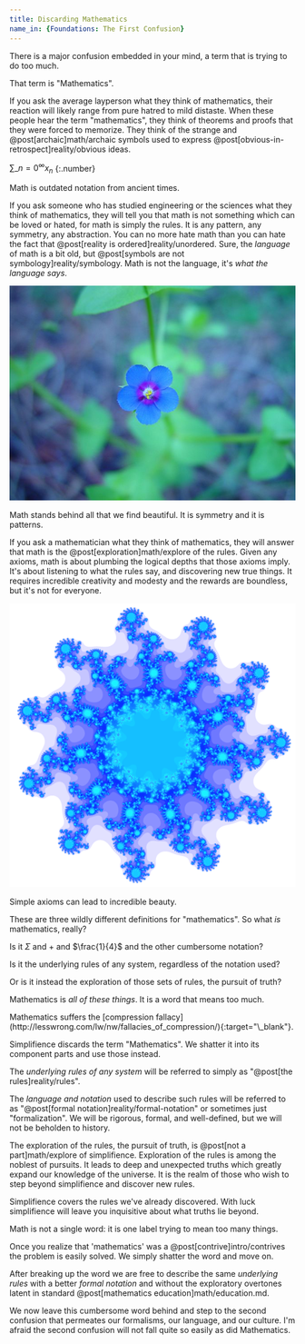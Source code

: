 ```yaml
---
title: Discarding Mathematics
name_in: {Foundations: The First Confusion}
---
```

There is a major confusion embedded in your mind, a term that is trying to do too much.

That term is "Mathematics".

If you ask the average layperson what they think of mathematics, their reaction will likely range from pure hatred to mild distaste. When these people hear the term "mathematics", they think of theorems and proofs that they were forced to memorize. They think of the strange and @post[archaic]math/archaic symbols used to express @post[obvious-in-retrospect]reality/obvious ideas.

$\sum\limits\_{n=0}^\infty x_n$
{:.number}

<aside class="info" markdown="block">
Math is outdated notation from ancient times.
</aside>

If you ask someone who has studied engineering or the sciences what they think of mathematics, they will tell you that math is not something which can be loved or hated, for math is simply <span class="simplifience" markdown="inline">the rules</span>. It is any pattern, any symmetry, any abstraction. You can no more hate math than you can hate the fact that @post[reality is ordered]reality/unordered. Sure, the *language* of math is a bit old, but @post[symbols are not symbology]reality/symbology. Math is not the language, it's *what the language says*.

![Blue Flower](/images/blue-flower.jpg)

<aside class="info" markdown="block">
Math stands behind all that we find beautiful. It is symmetry and it is patterns.
</aside>

If you ask a mathematician what they think of mathematics, they will answer that math is the @post[exploration]math/explore of the rules. Given any axioms, math is about plumbing the logical depths that those axioms imply. It's about listening to what the rules say, and discovering new true things. It requires incredible creativity and modesty and the rewards are boundless, but it's not for everyone.

![Julia](/images/julia.png)

<aside class="info" markdown="block">
Simple axioms can lead to incredible beauty.
</aside>

These are three wildly different definitions for "mathematics". So what *is* mathematics, really?

Is it $\Sigma$ and $+$ and $\frac{1}{4}$ and the other cumbersome notation?

Is it the underlying rules of any system, regardless of the notation used?

Or is it instead the exploration of those sets of rules, the pursuit of truth?

Mathematics is *all of these things*. It is a word that <span class="info" markdown="inline">means too much</span>.

<aside class="info" markdown="block">
Mathematics suffers the [compression fallacy](http://lesswrong.com/lw/nw/fallacies_of_compression/){:target="\_blank"}.
</aside>

Simplifience discards the term "Mathematics". We shatter it into its component parts and use those instead.

The *underlying rules of any system* will be referred to simply as "@post[the rules]reality/rules".

The *language and notation* used to describe such rules will be referred to as "@post[formal notation]reality/formal-notation" or sometimes just "formalization". We will be rigorous, formal, and well-defined, but we will not be beholden to history.

The exploration of the rules, the pursuit of truth, is @post[not a part]math/explore of simplifience. Exploration of the rules is among the noblest of pursuits. It leads to deep and unexpected truths which greatly expand our knowledge of the universe. It is the realm of those who wish to step beyond simplifience and <span class="info" markdown="inline">discover new rules</span>.

<aside class="info" markdown="block">
Simplifience covers the rules we've already discovered. With luck simplifience will leave you inquisitive about what truths lie beyond.
</aside>

Math is not a single word: it is one label trying to mean too many things.

Once you realize that 'mathematics' was a @post[contrive]intro/contrives the problem is easily solved. We simply shatter the word and move on.

After breaking up the word we are free to describe the same *underlying rules* with a better *formal notation* and without the exploratory overtones latent in standard @post[mathematics education]math/education.md.

We now leave this cumbersome word behind and step to the second confusion that permeates our formalisms, our language, and our culture. I'm afraid the second confusion will not fall quite so easily as did Mathematics.
